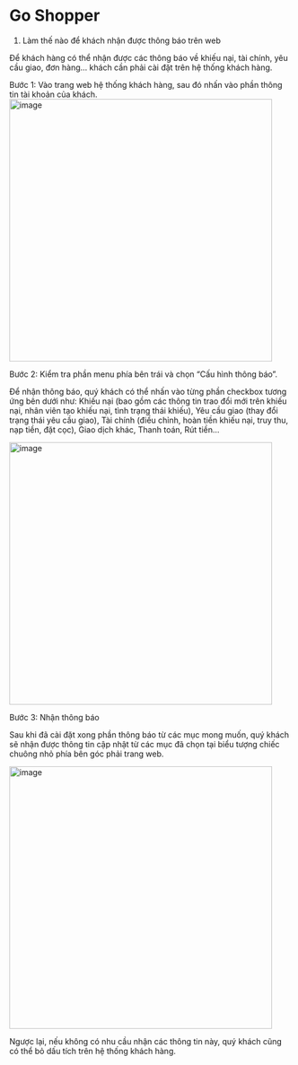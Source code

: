 # Go Shopper
1.	Làm thế nào để khách nhận được thông báo trên web

Để khách hàng có thể nhận được các thông báo về khiếu nại, tài chính, yêu cầu giao, đơn hàng… khách cần phải cài đặt trên hệ thống khách hàng.

Bước 1: Vào trang web hệ thống khách hàng, sau đó nhấn vào phần thông tin tài khoản của khách.
 <img width="468" alt="image" src="https://user-images.githubusercontent.com/121548042/213068956-f7a47c74-063d-45ce-82a8-196fd7e64e56.png">

Bước 2: Kiểm tra phần menu phía bên trái và chọn “Cấu hình thông báo”.

Để nhận thông báo, quý khách có thể nhấn vào từng phần checkbox tương ứng bên dưới như: Khiếu nại (bao gồm các thông tin trao đổi mới trên khiếu nại, nhân viên tạo khiếu nại, tình trạng thái khiếu), Yêu cầu giao (thay đổi trạng thái yêu cầu giao), Tài chính (điều chỉnh, hoàn tiền khiếu nại, truy thu, nạp tiền, đặt cọc), Giao dịch khác, Thanh toán, Rút tiền…

 <img width="468" alt="image" src="https://user-images.githubusercontent.com/121548042/213068991-80637e2f-2788-483d-a3f6-5d6103973a89.png">

Bước 3: Nhận thông báo

Sau khi đã cài đặt xong phần thông báo từ các mục mong muốn, quý khách sẽ nhận được thông tin cập nhật từ các mục đã chọn tại biểu tượng chiếc chuông nhỏ phía bên góc phải trang web.
 
<img width="468" alt="image" src="https://user-images.githubusercontent.com/121548042/213069007-d57af6a7-5daf-4c44-adf8-40e23a6a6bbb.png">

Ngược lại, nếu không có nhu cầu nhận các thông tin này, quý khách cũng có thể bỏ dấu tích trên hệ thống khách hàng.

